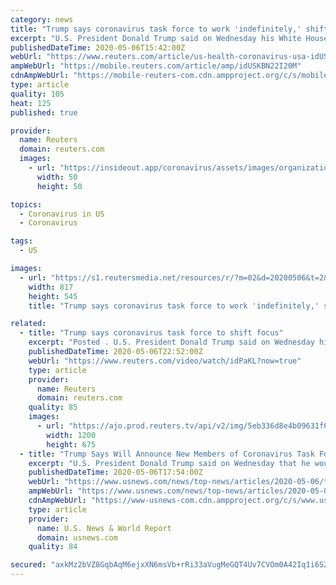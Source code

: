 ```yaml
---
category: news
title: "Trump says coronavirus task force to work 'indefinitely,' shift focus"
excerpt: "U.S. President Donald Trump said on Wednesday his White House coronavirus task force would remain in place but with a focus on medical treatments and easing restrictions on businesses and social life and perhaps with different advisers."
publishedDateTime: 2020-05-06T15:42:00Z
webUrl: "https://www.reuters.com/article/us-health-coronavirus-usa-idUSKBN22I20M"
ampWebUrl: "https://mobile.reuters.com/article/amp/idUSKBN22I20M"
cdnAmpWebUrl: "https://mobile-reuters-com.cdn.ampproject.org/c/s/mobile.reuters.com/article/amp/idUSKBN22I20M"
type: article
quality: 105
heat: 125
published: true

provider:
  name: Reuters
  domain: reuters.com
  images:
    - url: "https://insideout.app/coronavirus/assets/images/organizations/reuters.com-50x50.jpg"
      width: 50
      height: 50

topics:
  - Coronavirus in US
  - Coronavirus

tags:
  - US

images:
  - url: "https://s1.reutersmedia.net/resources/r/?m=02&d=20200506&t=2&i=1517675973&w=&fh=545px&fw=&ll=&pl=&sq=&r=LYNXMPEG451G2"
    width: 817
    height: 545
    title: "Trump says coronavirus task force to work 'indefinitely,' shift focus"

related:
  - title: "Trump says coronavirus task force to shift focus"
    excerpt: "Posted . U.S. President Donald Trump said on Wednesday his White House coronavirus task force would remain in place b"
    publishedDateTime: 2020-05-06T22:52:00Z
    webUrl: "https://www.reuters.com/video/watch/idPaKL?now=true"
    type: article
    provider:
      name: Reuters
      domain: reuters.com
    quality: 85
    images:
      - url: "https://ajo.prod.reuters.tv/api/v2/img/5eb336d8e4b09631f6470fc2-1588803288273?location=LANDSCAPE"
        width: 1200
        height: 675
  - title: "Trump Says Will Announce New Members of Coronavirus Task Force by Monday"
    excerpt: "U.S. President Donald Trump said on Wednesday that he would announce new members of his coronavirus task force by Monday, as its focus turns to medical treatments and easing restrictions on businesses and social life."
    publishedDateTime: 2020-05-06T17:54:00Z
    webUrl: "https://www.usnews.com/news/top-news/articles/2020-05-06/trump-says-will-announce-new-members-of-coronavirus-task-force-by-monday"
    ampWebUrl: "https://www.usnews.com/news/top-news/articles/2020-05-06/trump-says-will-announce-new-members-of-coronavirus-task-force-by-monday?context=amp"
    cdnAmpWebUrl: "https://www-usnews-com.cdn.ampproject.org/c/s/www.usnews.com/news/top-news/articles/2020-05-06/trump-says-will-announce-new-members-of-coronavirus-task-force-by-monday?context=amp"
    type: article
    provider:
      name: U.S. News & World Report
      domain: usnews.com
    quality: 84

secured: "axkMz2bVZ8GqbAqM6ejxXN6msVb+rRi33aVugMeGQT4Uv7CVOm0A42Iq1i6S28MMZfaj1uwHaHshQowgAee5qwM3jF6FJiCBBhAnDcR+1EMP40vXJA23xc4E7dVi8DOZh9anyvZfYhLUPahVVWXAMt1HvGlLA6nhsJ8BjeBHFFekNrpFzrziIeIoqoQQYwU5RlfAmlk/5F68umMyxsufTn8QRBF6tErSDQ0Y3X/Bx15fK+hEu6X1bG+QReBCPANtDjmJ075OKCVDP0a0geFRfUqnTLlnxJn6SvXEsWT6U6Pb1nXP5cJ2arWSxuNGsAI6Wr1+Dt0QoG0hU9JesPvIl2TIKH7pTEuww7gYkhW3iWEsz8xTjVul3+AhPKn4QzJpaVUWwgBYtY2n2RbBucyc8Jj3U2mx+H1hb/qbyCm0jqNkT8mVQ1g4z2N6IrrQBIVSUYdGXRWc+1mKhHtfGRcGrrDyXYzZJyGz/lSdaUVsaqU=;YaaekN0mIcvDEEZtQOFK0A=="
---
```


